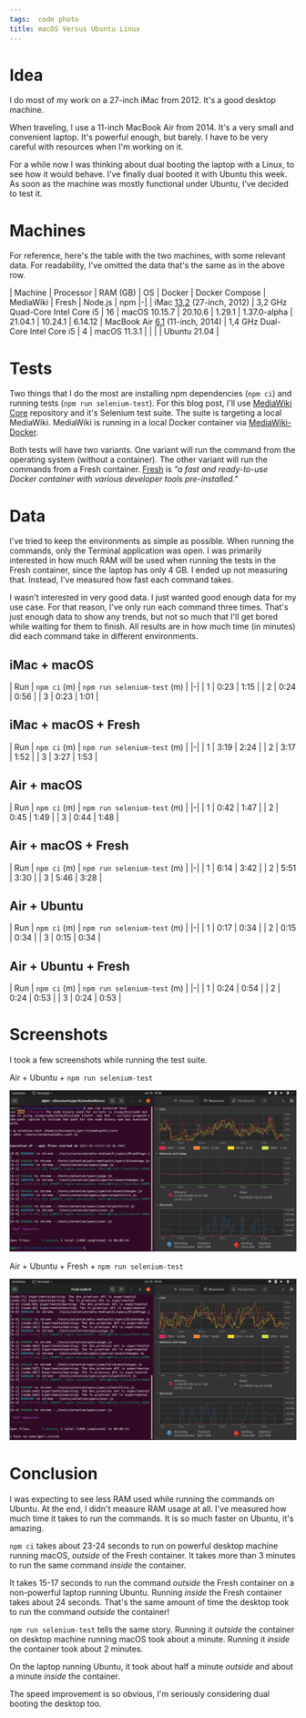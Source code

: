 ```yaml
---
tags:  code photo
title: macOS Versus Ubuntu Linux
---
```

# Idea

I do most of my work on a 27-inch iMac from 2012. It's a good desktop machine.

When traveling, I use a 11-inch MacBook Air from 2014. It's a very small and convenient laptop. It's powerful enough, but barely. I have to be very careful with resources when I'm working on it.

For a while now I was thinking about dual booting the laptop with a Linux, to see how it would behave. I've finally dual booted it with Ubuntu this week. As soon as the machine was mostly functional under Ubuntu, I've decided to test it.

# Machines

For reference, here's the table with the two machines, with some relevant data. For readability, I've omitted the data that's the same as in the above row.

| Machine | Processor | RAM (GB) | OS | Docker | Docker Compose | MediaWiki | Fresh | Node.js | npm
|-|
| iMac [13,2](https://support.apple.com/en-us/HT201634) (27-inch, 2012) | 3,2 GHz Quad-Core Intel Core i5 | 16 | macOS 10.15.7 | 20.10.6 | 1.29.1 | 1.37.0-alpha | 21.04.1 | 10.24.1 | 6.14.12
| MacBook Air [6,1](https://support.apple.com/en-us/HT201862) (11-inch, 2014) | 1,4 GHz Dual-Core Intel Core i5 | 4 | macOS 11.3.1
| | | | Ubuntu 21.04 |

# Tests

Two things that I do the most are installing npm dependencies (`npm ci`) and running tests (`npm run selenium-test`). For this blog post, I'll use [MediaWiki Core](https://gerrit.wikimedia.org/g/mediawiki/core) repository and it's Selenium test suite. The suite is targeting a local MediaWiki. MediaWiki is running in a local Docker container via [MediaWiki-Docker](https://www.mediawiki.org/wiki/MediaWiki-Docker).

Both tests will have two variants. One variant will run the command from the operating system (without a container). The other variant will run the commands from a Fresh container. [Fresh](https://gerrit.wikimedia.org/g/fresh) is *"a fast and ready-to-use Docker container with various developer tools pre-installed."*

# Data

I've tried to keep the environments as simple as possible. When running the commands, only the Terminal application was open. I was primarily interested in how much RAM will be used when running the tests in the Fresh container, since the laptop has only 4 GB. I ended up not measuring that. Instead, I've measured how fast each command takes.

I wasn't interested in very good data. I just wanted good enough data for my use case. For that reason, I've only run each command three times. That's just enough data to show any trends, but not so much that I'll get bored while waiting for them to finish. All results are in how much time (in minutes) did each command take in different environments.

## iMac + macOS

| Run | `npm ci` (m) | `npm run selenium-test` (m) |
|-|
| 1 | 0:23 | 1:15 |
| 2 | 0:24 | 0:56 |
| 3 | 0:23 | 1:01 |

## iMac + macOS + Fresh

| Run | `npm ci` (m) | `npm run selenium-test` (m) |
|-|
| 1 | 3:19 | 2:24 |
| 2 | 3:17 | 1:52 |
| 3 | 3:27 | 1:53 |

## Air + macOS

| Run | `npm ci` (m) | `npm run selenium-test` (m) |
|-|
| 1 | 0:42 | 1:47 |
| 2 | 0:45 | 1:49 |
| 3 | 0:44 | 1:48 |

## Air + macOS + Fresh

| Run | `npm ci` (m) | `npm run selenium-test` (m) |
|-|
| 1 | 6:14 | 3:42 |
| 2 | 5:51 | 3:30 |
| 3 | 5:46 | 3:28 |

## Air + Ubuntu

| Run | `npm ci` (m) | `npm run selenium-test` (m) |
|-|
| 1 | 0:17 | 0:34 |
| 2 | 0:15 | 0:34 |
| 3 | 0:15 | 0:34 |

## Air + Ubuntu + Fresh

| Run | `npm ci` (m) | `npm run selenium-test` (m) |
|-|
| 1 | 0:24 | 0:54 |
| 2 | 0:24 | 0:53 |
| 3 | 0:24 | 0:53 |

# Screenshots

I took a few screenshots while running the test suite.

Air + Ubuntu + `npm run selenium-test`

![Air + Ubuntu](/assets/macos-vs-ubuntu/air-ubuntu.png "Air + Ubuntu")

Air + Ubuntu + Fresh + `npm run selenium-test`

![Air + Ubuntu + Fresh](/assets/macos-vs-ubuntu/air-ubuntu-fresh.png "Air + Ubuntu + Fresh")

# Conclusion

I was expecting to see less RAM used while running the commands on Ubuntu. At the end, I didn't measure RAM usage at all. I've measured how much time it takes to run the commands. It is so much faster on Ubuntu, it's amazing.

`npm ci` takes about 23-24 seconds to run on powerful desktop machine running macOS, *outside* of the Fresh container. It takes more than 3 minutes to run the same command *inside* the container.

It takes 15-17 seconds to run the command *outside* the Fresh container on a non-powerful laptop running Ubuntu. Running *inside* the Fresh container takes about 24 seconds. That's the same amount of time the desktop took to run the command *outside* the container!

`npm run selenium-test` tells the same story. Running it *outside* the container on desktop machine running macOS took about a minute. Running it *inside* the container took about 2 minutes.

On the laptop running Ubuntu, it took about half a minute *outside* and about a minute *inside* the container.

The speed improvement is so obvious, I'm seriously considering dual booting the desktop too.